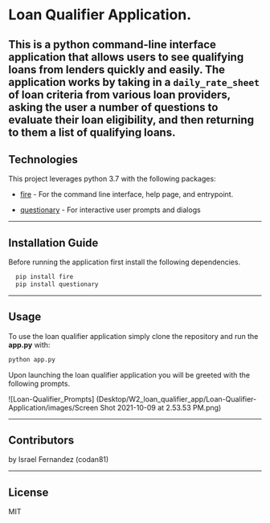 # Loan Qualifier Application.

This is a python command-line interface application that allows users to see qualifying loans from lenders quickly and easily. The application works by taking in a `daily_rate_sheet` of loan criteria from various loan providers, asking the user a number of questions to evaluate their loan eligibility, and then returning to them a list of qualifying loans.
---

## Technologies

This project leverages python 3.7 with the following packages:

* [fire](https://github.com/google/python-fire) - For the command line interface, help page, and entrypoint.

* [questionary](https://github.com/tmbo/questionary) - For interactive user prompts and dialogs

---

## Installation Guide

Before running the application first install the following dependencies.

```python
  pip install fire
  pip install questionary
```

---

## Usage

To use the loan qualifier application simply clone the repository and run the **app.py** with:

```python
python app.py
```

Upon launching the loan qualifier application you will be greeted with the following prompts.

![Loan-Qualifier_Prompts] (Desktop/W2_loan_qualifier_app/Loan-Qualifier-Application/images/Screen Shot 2021-10-09 at 2.53.53 PM.png)



---

## Contributors

by Israel Fernandez (codan81)

---

## License

MIT
